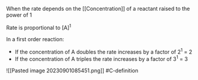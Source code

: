 When the rate depends on the [[Concentration]] of a reactant raised to the power of 1

Rate is proportional to [A]<sup>1</sup>

In a first order reaction: 
- If the concentration of A doubles the rate increases by a factor of 2<sup>1</sup> = 2
- If the concentration of A triples the rate increases by a factor of 3<sup>1</sup> = 3

![[Pasted image 20230901085451.png]]
#C-definition